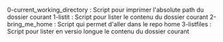 0-current_working_directory : Script pour imprimer l'absolute path du dossier courant
1-listit : Script pour lister le contenu du dossier courant
2-bring_me_home : Script qui permet d'aller dans le repo home
3-listfiles : Script pour lister en versio longue le contenu du dossier courant